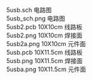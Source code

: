 5usb.sch 电路图  
5usb_sch.png 电路图  
5usb2.pcb 10X10cm 线路板    
5usb2.png  10X10cm 焊接面  
5usb2a.png  10X10cm 元件面  
5usb.pcb  10X11.5cm 线路板   
5usb.png  10X11.5cm 焊接面  
5usba.png  10X11.5cm 元件面  
